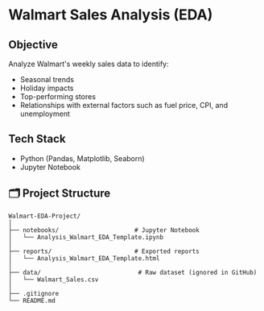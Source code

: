 # Walmart Sales Analysis (EDA)

## Objective
Analyze Walmart's weekly sales data to identify:
- Seasonal trends
- Holiday impacts
- Top-performing stores
- Relationships with external factors such as fuel price, CPI, and unemployment

## Tech Stack
- Python (Pandas, Matplotlib, Seaborn)
- Jupyter Notebook

## 🗂 Project Structure
```
Walmart-EDA-Project/
│
├── notebooks/                     # Jupyter Notebook
│   └── Analysis_Walmart_EDA_Template.ipynb
│
├── reports/                       # Exported reports
│   └── Analysis_Walmart_EDA_Template.html
│
├── data/                           # Raw dataset (ignored in GitHub)
│   └── Walmart_Sales.csv
│
├── .gitignore
└── README.md
```
